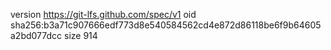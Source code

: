 version https://git-lfs.github.com/spec/v1
oid sha256:b3a71c907666edf773d8e540584562cd4e872d86118be6f9b64605a2bd077dcc
size 914
